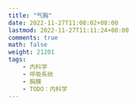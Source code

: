 ```yaml
---
title: "气胸"
date: 2022-11-27T11:08:02+08:00
lastmod: 2022-11-27T11:11:24+08:00
comments: true
math: false
weight: 21201
tags:
    - 内科学
    - 呼吸系统
    - 胸膜
    - TODO：内科学
---
```


